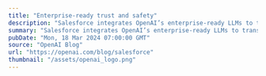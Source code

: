 ```yaml
---
title: "Enterprise-ready trust and safety"
description: "Salesforce integrates OpenAI’s enterprise-ready LLMs to transform customer applications."
summary: "Salesforce integrates OpenAI’s enterprise-ready LLMs to transform customer applications."
pubDate: "Mon, 18 Mar 2024 07:00:00 GMT"
source: "OpenAI Blog"
url: "https://openai.com/blog/salesforce"
thumbnail: "/assets/openai_logo.png"
---
```


